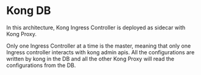 # Kong DB

In this architecture, Kong Ingress Controller is deployed as sidecar with Kong Proxy.

Only one Ingress Controller at a time is the master, meaning that only one Ingress controller interacts with kong admin apis.
All the configurations are written by kong in the DB and all the other Kong Proxy will read the configurations from the DB.


